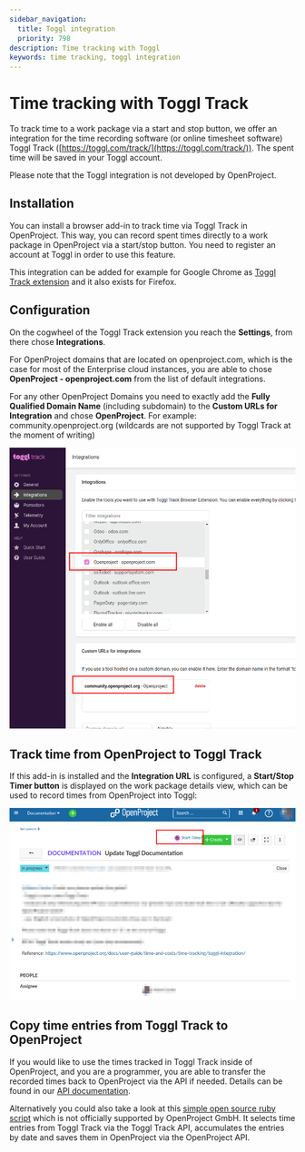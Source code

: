 ```yaml
---
sidebar_navigation:
  title: Toggl integration
  priority: 798
description: Time tracking with Toggl
keywords: time tracking, toggl integration
---
```


# Time tracking with Toggl Track

To track time to a work package via a start and stop button, we offer an integration for the time recording software (or online timesheet software) Toggl Track ([https://toggl.com/track/](https://toggl.com/track/)). The spent time will be saved in your Toggl account.

Please note that the Toggl integration is not developed by OpenProject.

## Installation

You can install a browser add-in to track time via Toggl Track in OpenProject. This way, you can record spent times directly to a work package in OpenProject via a start/stop button. You need to register an account at Toggl in order to use this feature.

This integration can be added for example for Google Chrome as [Toggl Track extension](https://chrome.google.com/webstore/detail/toggl-button-productivity/oejgccbfbmkkpaidnkphaiaecficdnfn) and it also exists for Firefox.

## Configuration

On the cogwheel of the Toggl Track extension you reach the **Settings**, from there chose **Integrations**.

For OpenProject domains that are located on openproject.com, which is the case for most of the Enterprise cloud instances, you are able to chose **OpenProject - openproject.com** from the list of default integrations.

For any other OpenProject Domains you need to exactly add the **Fully Qualified Domain Name** (including subdomain) to the **Custom URLs for Integration** and chose **OpenProject**. For example: community.openproject.org (wildcards are not supported by Toggl Track at the moment of writing)

![toggl-configuration-integrations-openproject](toggl-configuration-integrations-openproject.png)



## Track time from OpenProject to Toggl Track

If this add-in is installed and the **Integration URL** is configured, a **Start/Stop Timer button** is displayed on the work package details view, which can be used to record times from OpenProject into Toggl:

![toggl-button-openproject-workpackage-detail-view](toggl-button-openproject-workpackage-detail-view.png)



## Copy time entries from Toggl Track to OpenProject

If you would like to use the times tracked in Toggl Track inside of OpenProject, and you are a programmer, you are able to transfer the recorded times back to OpenProject via the API if needed.
Details can be found in our [API documentation](../../../../api/).

Alternatively you could also take a look at this [simple open source ruby script](https://github.com/wielinde/toggl_track_to_openproject) which is not officially supported by OpenProject GmbH. It selects time entries from Toggl Track via the Toggl Track API, accumulates the entries by date and saves them in OpenProject via the OpenProject API.
